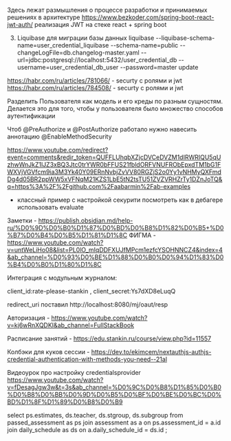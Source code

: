 Здесь лежат размышления о процессе разработки и принимаемых решениях в архитектуре
https://www.bezkoder.com/spring-boot-react-jwt-auth/ реализация JWT на стеке react + spring boot

3. Liquibase для миграции базы данных
liquibase --liquibase-schema-name=user_credential_liquibase --schema-name=public --changeLogFile=db.changelog-master.yaml --url=jdbc:postgresql://localhost:5432/user_credential_db --username=user_credential_db_user --password=master update


https://habr.com/ru/articles/781066/ - securty с ролями и jwt
https://habr.com/ru/articles/784508/ - securty с ролями и jwt


Разделить Пользователя как модель и его креды по разным сущностям. Делается это для того, чтобы у пользователя было множество способов аутентификации

Чтоб @PreAuthorize и @PostAuthorize работало нужно навесить аннотацию @EnableMethodSecurity

https://www.youtube.com/redirect?event=comments&redir_token=QUFFLUhqbXZjcDVCeDVZM1dIRWRIQU5qUzhwWnJkZ1lJZ3xBQ3Jtc0trYWR0bFFUS21fbldORFVNUFRObEpxdTM1bG1FWXVjVGVfcm9ia3M3Yk40Y09ERnNvbjZvVV80RGZjS2o0Yy1vNHMyQXFmdDg4d05BR2ppWW5xVFNqM21KZS1LbE5tN2tsTU51ZVZVRHZrTy1DZnJoTQ&q=https%3A%2F%2Fgithub.com%2Faabarmin%2Fab-examples
- классный пример с настройкой секурити
посмотреть как в дебагере использовать evaluate

Заметки - https://publish.obsidian.md/help-ru/%D0%9D%D0%B0%D1%87%D0%BD%D0%B8%D1%82%D0%B5+%D0%B7%D0%B4%D0%B5%D1%81%D1%8C
ФИГМА - https://www.youtube.com/watch?v=untWeLiHo08&list=PL0lO_mIqDDFXUJfMPcm1ezfcYSOHNNCZ4&index=4&ab_channel=%D0%93%D0%BE%D1%88%D0%B0%D0%94%D1%83%D0%B4%D0%B0%D1%80%D1%8C

Интеграция с модульным журналом:

client_id:rate-please-stankin , client_secret:Ys7dXD8eLuqQ

redirect_uri поставил http://localhost:8080/mj/oaut/resp

Авторизация - https://www.youtube.com/watch?v=kj6wRnXQDKI&ab_channel=FullStackBook

Расписание занятий - https://edu.stankin.ru/course/view.php?id=11557

Колбэки для куков сессии - https://dev.to/ekimcem/nextauthjs-authjs-credential-authentication-with-methods-you-need--21al

Видеоурок про настройку credentialsprovider https://www.youtube.com/watch?v=fDesagJgw3w&t=3s&ab_channel=%D0%9C%D0%B8%D1%85%D0%B0%D0%B8%D0%BB%D0%9D%D0%B5%D0%BF%D0%BE%D0%BC%D0%BD%D1%8F%D1%89%D0%B8%D0%B9


select ps.estimates, ds.teacher, ds.stgroup, ds.subgroup
from passed_assessment as ps
join assessment as a on ps.assessment_id = a.id
join daily_schedule as ds on a.daily_schedule_id = ds.id
;
